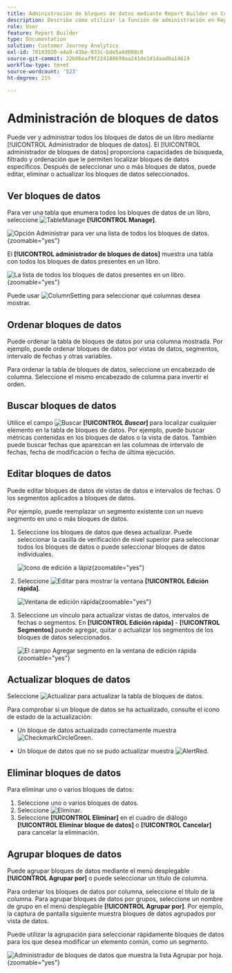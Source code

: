 ```yaml
---
title: Administración de bloques de datos mediante Report Builder en Customer Journey Analytics
description: Describe cómo utilizar la función de administración en Report Builder
role: User
feature: Report Builder
type: Documentation
solution: Customer Journey Analytics
exl-id: 70103020-a4a9-43be-933c-bde5a6d088c8
source-git-commit: 22b06eaf9f224188699aa241de1d1daad8a14619
workflow-type: tm+mt
source-wordcount: '523'
ht-degree: 21%

---
```


# Administración de bloques de datos

Puede ver y administrar todos los bloques de datos de un libro mediante [!UICONTROL Administrador de bloques de datos]. El [!UICONTROL administrador de bloques de datos] proporciona capacidades de búsqueda, filtrado y ordenación que le permiten localizar bloques de datos específicos. Después de seleccionar uno o más bloques de datos, puede editar, eliminar o actualizar los bloques de datos seleccionados.

## Ver bloques de datos

Para ver una tabla que enumera todos los bloques de datos de un libro, seleccione ![TableManage](/help/assets/icons/TableManage.svg) **[!UICONTROL Manage]**.

![Opción Administrar para ver una lista de todos los bloques de datos.](./assets/image53.png){zoomable="yes"}

El **[!UICONTROL administrador de bloques de datos]** muestra una tabla con todos los bloques de datos presentes en un libro.

![La lista de todos los bloques de datos presentes en un libro.](./assets/image52.png){zoomable="yes"}

Puede usar ![ColumnSetting](/help/assets/icons/ColumnSetting.svg) para seleccionar qué columnas desea mostrar.

## Ordenar bloques de datos

Puede ordenar la tabla de bloques de datos por una columna mostrada. Por ejemplo, puede ordenar bloques de datos por vistas de datos, segmentos, intervalo de fechas y otras variables.

Para ordenar la tabla de bloques de datos, seleccione un encabezado de columna. Seleccione el mismo encabezado de columna para invertir el orden.


## Buscar bloques de datos

Utilice el campo ![Buscar](/help/assets/icons/Search.svg) **[!UICONTROL _Buscar_]** para localizar cualquier elemento en la tabla de bloques de datos. Por ejemplo, puede buscar métricas contenidas en los bloques de datos o la vista de datos. También puede buscar fechas que aparezcan en las columnas de intervalo de fechas, fecha de modificación o fecha de última ejecución.


## Editar bloques de datos

Puede editar bloques de datos de vistas de datos e intervalos de fechas. O los segmentos aplicados a bloques de datos.

Por ejemplo, puede reemplazar un segmento existente con un nuevo segmento en uno o más bloques de datos.

1. Seleccione los bloques de datos que desea actualizar. Puede seleccionar la casilla de verificación de nivel superior para seleccionar todos los bloques de datos o puede seleccionar bloques de datos individuales.

   ![Icono de edición a lápiz](./assets/image56.png){zoomable="yes"}

1. Seleccione ![Editar](/help/assets/icons/Edit.svg) para mostrar la ventana **[!UICONTROL Edición rápida]**.

   ![Ventana de edición rápida](./assets/image58.png){zoomable="yes"}

1. Seleccione un vínculo para actualizar vistas de datos, intervalos de fechas o segmentos. En **[!UICONTROL Edición rápida]** - **[!UICONTROL Segmentos]** puede agregar, quitar o actualizar los segmentos de los bloques de datos seleccionados.

   ![El campo Agregar segmento en la ventana de edición rápida](./assets/image59.png){zoomable="yes"}

## Actualizar bloques de datos

Seleccione ![Actualizar](/help/assets/icons/Refresh.svg) para actualizar la tabla de bloques de datos.

Para comprobar si un bloque de datos se ha actualizado, consulte el icono de estado de la actualización:

- Un bloque de datos actualizado correctamente muestra ![CheckmarkCircleGreen](/help/assets/icons/CheckmarkCircleGreen.svg).

- Un bloque de datos que no se pudo actualizar muestra ![AlertRed](/help/assets/icons/AlertRed.svg).


## Eliminar bloques de datos

Para eliminar uno o varios bloques de datos:

1. Seleccione uno o varios bloques de datos.
1. Seleccione ![Eliminar](/help/assets/icons/Delete.svg).
1. Seleccione **[!UICONTROL Eliminar]** en el cuadro de diálogo **[!UICONTROL Eliminar bloque de datos]** o **[!UICONTROL Cancelar]** para cancelar la eliminación.

## Agrupar bloques de datos

Puede agrupar bloques de datos mediante el menú desplegable **[!UICONTROL Agrupar por]** o puede seleccionar un título de columna.

Para ordenar los bloques de datos por columna, seleccione el título de la columna. Para agrupar bloques de datos por grupos, seleccione un nombre de grupo en el menú desplegable **[!UICONTROL Agrupar por]**. Por ejemplo, la captura de pantalla siguiente muestra bloques de datos agrupados por vista de datos.

Puede utilizar la agrupación para seleccionar rápidamente bloques de datos para los que desea modificar un elemento común, como un segmento.

![Administrador de bloques de datos que muestra la lista Agrupar por hoja.](./assets/group-data-blocks.png){zoomable="yes"}

